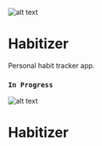 <!-- prettier-ignore -->
![alt text](https://github.com/khalidragi/Logo/blob/master/Logo.png "KR Design")

# Habitizer

Personal habit tracker app.

### `In Progress`

<!-- prettier-ignore -->
![alt text](http://s3.amazonaws.com/snd-store/a/26553114/02_02_18_508408464_aab_560x292.jpg "in Progress")

# Habitizer
